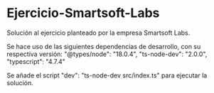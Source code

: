 # Ejercicio-Smartsoft-Labs
Solución al ejercicio planteado por la empresa Smartsoft Labs.

Se hace uso de las siguientes dependencias de desarrollo, con su respectiva versión:
    "@types/node": "18.0.4",
    "ts-node-dev": "2.0.0",
    "typescript": "4.7.4"

Se añade el script "dev": "ts-node-dev src/index.ts" para ejecutar la solución.
